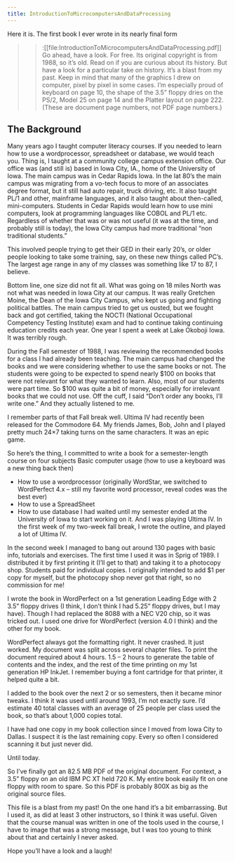 ```yaml
---
title: IntroductionToMicrocomputersAndDataProcessing
---
```

Here it is. The first book I ever wrote in its nearly final form
>> :[[file:IntroductionToMicrocomputersAndDataProcessing.pdf]]
Go ahead, have a look. For free. Its original copyright is from 1988, so it’s old. Read on if you are curious about its history. But have a look for a particular take on history. It’s a blast from my past. Keep in mind that many of the graphics I drew on computer, pixel by pixel in some cases. I’m especially proud of keyboard on page 10, the shape of the 3.5” floppy dries on the PS/2, Model 25 on page 14 and the Platter layout on page 222. (These are document page numbers, not PDF page numbers.)

## The Background
Many years ago I taught computer literacy courses. If you needed to learn how to use a wordprocessor, spreadsheet or database, we would teach you. Thing is, I taught at a community college campus extension office. Our office was (and still is) based in Iowa City, IA., home of the University of Iowa.
The main campus was in Cedar Rapids Iowa. In the lat 80’s the main campus was migrating from a vo-tech focus to more of an associates degree format, but it still had auto repair, truck driving, etc. It also taught PL/1 and other, mainframe languages, and it also taught about then-called, mini-computers. Students in Cedar Rapids would learn how to use mini computers, look at programming languages like COBOL and PL/1 etc. Regardless of whether that was or was not useful (it was at the time, and probably still is today), the Iowa City campus had more traditional “non traditional students.”

This involved people trying to get their GED in their early 20’s, or older people looking to take some training, say, on these new things called PC’s. The largest age range in any of my classes was something like 17 to 87, I believe.

Bottom line, one size did not fit all. What was going on 18 miles North was not what was needed in Iowa City at our campus. It was really Gretchen Moine, the Dean of the Iowa City Campus, who kept us going and fighting political battles. The main campus tried to get us ousted, but we fought back and got certified, taking the NOCTI (National Occupational Competency Testing Institute) exam and had to continue taking continuing education credits each year. One year I spent a week at Lake Okoboji Iowa. It was terribly rough.

During the Fall semester of 1988, I was reviewing the recommended books for a class I had already been teaching. The main campus had changed the books and we were considering whether to use the same books or not. The students were going to be expected to spend nearly $100 on books that were not relevant for what they wanted to learn. Also, most of our students were part time. So $100 was quite a bit of money, especially for irrelevant books that we could not use. Off the cuff, I said “Don’t order any books, I’ll write one.” And they actually listened to me.

I remember parts of that Fall break well. Ultima IV had recently been released for the Commodore 64. My friends James, Bob, John and I played pretty much 24×7 taking turns on the same characters. It was an epic game.

So here’s the thing, I committed to write a book for a semester-length course on four subjects
Basic computer usage (how to use a keyboard was a new thing back then)
* How to use a wordprocessor (originally WordStar, we switched to WordPerfect 4.x – still my favorite word processor, reveal codes was the best ever)
* How to use a SpreadSheet
* How to use database
I had waited until my semester ended at the University of Iowa to start working on it. And I was playing Ultima IV. In the first week of my two-week fall break, I wrote the outline, and played a lot of Ultima IV.

In the second week I managed to bang out around 130 pages with basic info, tutorials and exercises. The first time I used it was in Sprig of 1989. I distributed it by first printing it (I’ll get to that) and taking it to a photocopy shop. Students paid for individual copies. I originally intended to add $1 per copy for myself, but the photocopy shop never got that right, so no commission for me!

I wrote the book in WordPerfect on a 1st generation Leading Edge with 2 3.5” floppy drives (I think, I don’t think I had 5.25” floppy drives, but I may have). Though I had replaced the 8088 with a NEC V20 chip, so it was tricked out. I used one drive for WordPerfect (version 4.0 I think) and the other for my book.

WordPerfect always got the formatting right. It never crashed. It just worked. My document was split across several chapter files. To print the document required about 4 hours. 1.5 – 2 hours to generate the table of contents and the index, and the rest of the time printing on my 1st generation HP InkJet. I remember buying a font cartridge for that printer, it helped quite a bit.

I added to the book over the next 2 or so semesters, then it became minor tweaks. I think it was used until around 1993, I’m not exactly sure. I’d estimate 40 total classes with an average of 25 people per class used the book, so that’s about 1,000 copies total.

I have had one copy in my book collection since I moved from Iowa City to Dallas. I suspect it is the last remaining copy. Every so often I considered scanning it but just never did.

Until today.

So I’ve finally got an 82.5 MB PDF of the original document. For context, a 3.5” floppy on an old IBM PC XT held 720 K. My entire book easily fit on one floppy with room to spare. So this PDF is probably 800X as big as the original source files.

This file is a blast from my past! On the one hand it’s a bit embarrassing. But I used it, as did at least 3 other instructors, so I think it was useful. Given that the course manual was written in one of the tools used in the course, I have to image that was a strong message, but I was too young to think about that and certainly I never asked.

Hope you’ll have a look and a laugh!
